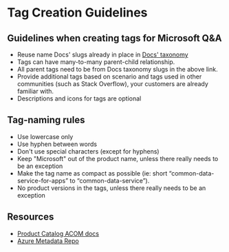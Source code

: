 # Tag Creation Guidelines

## Guidelines when creating tags for Microsoft Q&A

- Reuse name Docs' slugs already in place in [Docs' taxonomy](https://review.docs.microsoft.com/en-us/new-hope/information-architecture/metadata/taxonomies?branch=master)
- Tags can have many-to-many parent-child relationship.
- All parent tags need to be from Docs taxonomy slugs in the above link.
- Provide additional tags based on scenario and tags used in other communities (such as Stack Overflow), your customers are already familiar with.
- Descriptions and icons for tags are optional

## Tag-naming rules

- Use lowercase only
- Use hyphen between words
- Don't use special characters (except for hyphens)
- Keep "Microsoft" out of the product name, unless there really needs to be an exception
- Make the tag name as compact as possible (ie: short “common-data-service-for-apps” to “common-data-service”).
- No product versions in the tags, unless there really needs to be an exception

## Resources

- [Product Catalog ACOM docs](https://acom.azure.net/documentation/product-catalog-synchronization-process/)
- [Azure Metadata Repo](https://github.com/Azure/azure-metadata)